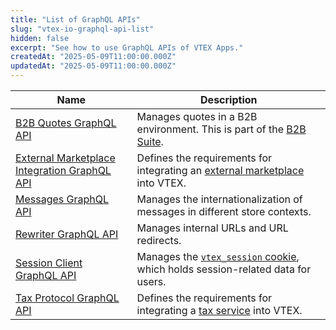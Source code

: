 ```yaml
---
title: "List of GraphQL APIs"
slug: "vtex-io-graphql-api-list"
hidden: false
excerpt: "See how to use GraphQL APIs of VTEX Apps."
createdAt: "2025-05-09T11:00:00.000Z"
updatedAt: "2025-05-09T11:00:00.000Z"
---
```


|Name|Description|
|-|-|
|[B2B Quotes GraphQL API](https://developers.vtex.com/docs/apps/vtex.b2b-quotes-graphql/b2bquotes-graphql-api)|Manages quotes in a B2B environment. This is part of the [B2B Suite](https://developers.vtex.com/docs/apps/vtex.b2b-suite).|
|[External Marketplace Integration GraphQL API](https://developers.vtex.com/docs/guides/external-marketplace-integration-app-graphql-api)|Defines the requirements for integrating an [external marketplace](https://developers.vtex.com/docs/guides/external-marketplace-integration-guide) into VTEX.|
|[Messages GraphQL API](https://developers.vtex.com/docs/apps/vtex.messages/messages-graphql-api)|Manages the internationalization of messages in different store contexts.|
|[Rewriter GraphQL API](https://developers.vtex.com/docs/apps/vtex.rewriter/rewriter-graphql-api)|Manages internal URLs and URL redirects.|
|[Session Client GraphQL API](https://developers.vtex.com/docs/apps/vtex.session-client@1.0.5/session-client-graphql-api)|Manages the [`vtex_session` cookie](https://developers.vtex.com/docs/guides/sessions-system-overview#vtexsession-cookie), which holds session-related data for users.|
|[Tax Protocol GraphQL API](https://developers.vtex.com/docs/guides/tax-protocol-graphql-api)|Defines the requirements for integrating a [tax service](https://developers.vtex.com/docs/guides/tax-services-overview) into VTEX.|
